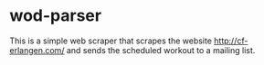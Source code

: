 # wod-parser

This is a simple web scraper that scrapes the website http://cf-erlangen.com/ and sends the scheduled workout to a mailing list.
